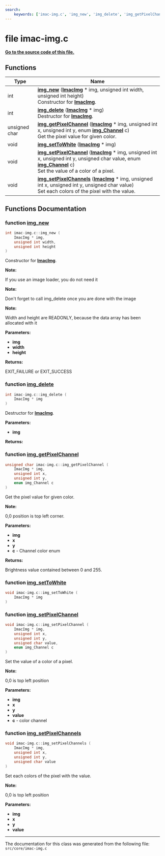 ```yaml
---
search:
    keywords: ['imac-img.c', 'img_new', 'img_delete', 'img_getPixelChannel', 'img_setToWhite', 'img_setPixelChannel', 'img_setPixelChannels']
---
```


# file imac-img.c

**[Go to the source code of this file.](imac-img_8c_source.md)**
## Functions

|Type|Name|
|-----|-----|
|int|[**img\_new**](imac-img_8c.md#1a9d6e9f6384788fbcdace048c7327209f) (**[ImacImg](struct_imac_img.md)** \* img, unsigned int width, unsigned int height) <br>Constructor for **[ImacImg](struct_imac_img.md)**. |
|int|[**img\_delete**](imac-img_8c.md#1aa00c1131cec1fae13895faba2f1f5cac) (**[ImacImg](struct_imac_img.md)** \* img) <br>Destructor for **[ImacImg](struct_imac_img.md)**. |
|unsigned char|[**img\_getPixelChannel**](imac-img_8c.md#1a19bfc01604a78996551a46ee0a3eb9c3) (**[ImacImg](struct_imac_img.md)** \* img, unsigned int x, unsigned int y, enum **[img\_Channel](imac-img_8h.md#1a415ca2e37928df0e87062550612407a1)** c) <br>Get the pixel value for given color. |
|void|[**img\_setToWhite**](imac-img_8c.md#1a8c88589c2eb9c42d7e7916c97f0c20de) (**[ImacImg](struct_imac_img.md)** \* img) |
|void|[**img\_setPixelChannel**](imac-img_8c.md#1a8f7aa804b06a0df8eafa77e1a4d12805) (**[ImacImg](struct_imac_img.md)** \* img, unsigned int x, unsigned int y, unsigned char value, enum **[img\_Channel](imac-img_8h.md#1a415ca2e37928df0e87062550612407a1)** c) <br>Set the value of a color of a pixel. |
|void|[**img\_setPixelChannels**](imac-img_8c.md#1a5b8f1a182c7c694217d09dcdce848308) (**[ImacImg](struct_imac_img.md)** \* img, unsigned int x, unsigned int y, unsigned char value) <br>Set each colors of the pixel with the value. |


## Functions Documentation

### function <a id="1a9d6e9f6384788fbcdace048c7327209f" href="#1a9d6e9f6384788fbcdace048c7327209f">img\_new</a>

```cpp
int imac-img.c::img_new (
    ImacImg * img,
    unsigned int width,
    unsigned int height
)
```

Constructor for **[ImacImg](struct_imac_img.md)**. 



**Note:**

If you use an image loader, you do not need it 




**Note:**

Don't forget to call img\_delete once you are done with the image 




**Note:**

Width and height are READONLY, because the data array has been allocated with it




**Parameters:**


* **img** 
* **width** 
* **height** 



**Returns:**

EXIT\_FAILURE or EXIT\_SUCCESS 




### function <a id="1aa00c1131cec1fae13895faba2f1f5cac" href="#1aa00c1131cec1fae13895faba2f1f5cac">img\_delete</a>

```cpp
int imac-img.c::img_delete (
    ImacImg * img
)
```

Destructor for **[ImacImg](struct_imac_img.md)**. 



**Parameters:**


* **img** 



**Returns:**






### function <a id="1a19bfc01604a78996551a46ee0a3eb9c3" href="#1a19bfc01604a78996551a46ee0a3eb9c3">img\_getPixelChannel</a>

```cpp
unsigned char imac-img.c::img_getPixelChannel (
    ImacImg * img,
    unsigned int x,
    unsigned int y,
    enum img_Channel c
)
```

Get the pixel value for given color. 



**Note:**

0,0 position is top left corner.




**Parameters:**


* **img** 
* **x** 
* **y** 
* **c** - Channel color enum 



**Returns:**

Brightness value contained between 0 and 255. 




### function <a id="1a8c88589c2eb9c42d7e7916c97f0c20de" href="#1a8c88589c2eb9c42d7e7916c97f0c20de">img\_setToWhite</a>

```cpp
void imac-img.c::img_setToWhite (
    ImacImg * img
)
```



### function <a id="1a8f7aa804b06a0df8eafa77e1a4d12805" href="#1a8f7aa804b06a0df8eafa77e1a4d12805">img\_setPixelChannel</a>

```cpp
void imac-img.c::img_setPixelChannel (
    ImacImg * img,
    unsigned int x,
    unsigned int y,
    unsigned char value,
    enum img_Channel c
)
```

Set the value of a color of a pixel. 



**Note:**

0,0 is top left position




**Parameters:**


* **img** 
* **x** 
* **y** 
* **value** 
* **c** - color channel 



### function <a id="1a5b8f1a182c7c694217d09dcdce848308" href="#1a5b8f1a182c7c694217d09dcdce848308">img\_setPixelChannels</a>

```cpp
void imac-img.c::img_setPixelChannels (
    ImacImg * img,
    unsigned int x,
    unsigned int y,
    unsigned char value
)
```

Set each colors of the pixel with the value. 



**Note:**

0,0 is top left position




**Parameters:**


* **img** 
* **x** 
* **y** 
* **value** 





----------------------------------------
The documentation for this class was generated from the following file: `src/core/imac-img.c`
